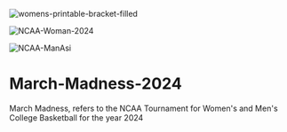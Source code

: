 
![womens-printable-bracket-filled](https://github.com/deebaby001/March-Madness-2024/assets/14750340/13adfbaf-f89f-4e6f-8b47-9508dd45b601)


![NCAA-Woman-2024](https://github.com/deebaby001/March-Madness-2024/assets/14750340/ca77b795-0e47-48a9-8459-09f8d5439296)

![NCAA-ManAsi](https://github.com/deebaby001/March-Madness-2024/assets/14750340/b53ec07d-557d-4fe8-8a59-b33f09932c02)


# March-Madness-2024
March Madness, refers to the NCAA Tournament for Women's and Men's College Basketball for the year 2024
